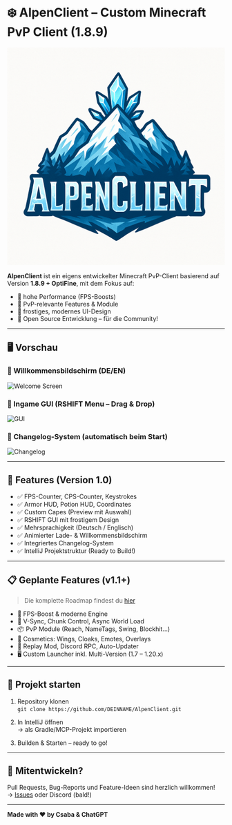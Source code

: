 # ❄️ AlpenClient – Custom Minecraft PvP Client (1.8.9)

![AlpenClient Logo](/logo.png)

**AlpenClient** ist ein eigens entwickelter Minecraft PvP-Client basierend auf Version **1.8.9 + OptiFine**, mit dem Fokus auf:
- 🧊 hohe Performance (FPS-Boosts)
- 🧊 PvP-relevante Features & Module
- 🧊 frostiges, modernes UI-Design
- 🧊 Open Source Entwicklung – für die Community!

---

## 🖥️ Vorschau

### 🔹 Willkommensbildschirm (DE/EN)
![Welcome Screen](preview/welcome_screen.png)

### 🔹 Ingame GUI (RSHIFT Menu – Drag & Drop)
![GUI](preview/gui_preview.png)

### 🔹 Changelog-System (automatisch beim Start)
![Changelog](preview/changelog_window.png)

---

## 🚀 Features (Version 1.0)

- ✅ FPS-Counter, CPS-Counter, Keystrokes
- ✅ Armor HUD, Potion HUD, Coordinates
- ✅ Custom Capes (Preview mit Auswahl)
- ✅ RSHIFT GUI mit frostigem Design
- ✅ Mehrsprachigkeit (Deutsch / Englisch)
- ✅ Animierter Lade- & Willkommensbildschirm
- ✅ Integriertes Changelog-System
- ✅ IntelliJ Projektstruktur (Ready to Build!)

---

## 📋 Geplante Features (v1.1+)

> Die komplette Roadmap findest du [hier](ROADMAP.md)

- 🔧 FPS-Boost & moderne Engine
- 🔧 V-Sync, Chunk Control, Async World Load
- 📦 PvP Module (Reach, NameTags, Swing, Blockhit…)
- 🎨 Cosmetics: Wings, Cloaks, Emotes, Overlays
- 🧠 Replay Mod, Discord RPC, Auto-Updater
- 🖥️ Custom Launcher inkl. Multi-Version (1.7 – 1.20.x)

---

## 📁 Projekt starten

1. Repository klonen  
   `git clone https://github.com/DEINNAME/AlpenClient.git`

2. In IntelliJ öffnen  
   → als Gradle/MCP-Projekt importieren

3. Builden & Starten – ready to go!

---

## 🙌 Mitentwickeln?

Pull Requests, Bug-Reports und Feature-Ideen sind herzlich willkommen!  
→ [Issues](https://github.com/DEINNAME/AlpenClient/issues) oder Discord (bald!)

---

**Made with ❤️ by Csaba & ChatGPT**
